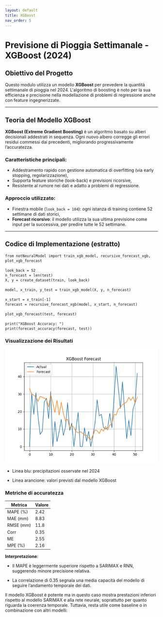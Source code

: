 ```yaml
---
layout: default
title: XGBoost
nav_order: 5
---
```

# Previsione di Pioggia Settimanale - XGBoost (2024)

## Obiettivo del Progetto

Questo modulo utilizza un modello **XGBoost** per prevedere la quantità settimanale di pioggia nel 2024. 
L'algoritmo di boosting è noto per la sua efficienza e precisione nella modellazione di problemi di regressione 
anche con feature ingegnerizzate.

---

## Teoria del Modello XGBoost

**XGBoost (Extreme Gradient Boosting)** è un algoritmo basato su alberi decisionali addestrati in sequenza. 
Ogni nuovo albero corregge gli errori residui commessi dai precedenti, migliorando progressivamente l’accuratezza.

### Caratteristiche principali:
- Addestramento rapido con gestione automatica di overfitting (via early stopping, regolarizzazione),
- Supporta feature storiche (look-back) e previsioni ricorsive,
- Resistente al rumore nei dati e adatto a problemi di regressione.

### Approccio utilizzato:
- Finestra mobile (`look_back = 104`): ogni istanza di training contiene 52 settimane di dati storici,
- **Forecast ricorsivo**: il modello utilizza la sua ultima previsione come input per la successiva, 
per predire tutte le 52 settimane.

---

## Codice di Implementazione (estratto)

```
from notNeuralModel import train_xgb_model, recursive_forecast_xgb, plot_xgb_forecast

look_back = 52
n_forecast = len(test)
X, y = create_dataset(train, look_back)

model, x_train, y_test = train_xgb_model(X, y, n_forecast)

x_start = x_train[-1]
forecast = recursive_forecast_xgb(model, x_start, n_forecast)

plot_xgb_forecast(test, forecast)

print("XGBoost Accuracy: ")
print(forecast_accuracy(forecast, test))
```

### Visualizzazione dei Risultati
![XGBoostplot.png](img/XGBoostplot.png)

- Linea blu: precipitazioni osservate nel 2024

- Linea arancione: valori previsti dal modello XGBoost

### Metriche di accuratezza 

| Metrica   | Valore |
| --------- |--------|
| MAPE (%)  | 2.42   |
| MAE (mm)  | 8.83   |
| RMSE (mm) | 11.8   |
| Corr      | 0.35   |
| ME        | 2.55   |
| MPE (%)   | 2.16   |

**Interpretazione**:
- Il MAPE è leggermente superiore rispetto a SARIMAX e RNN, suggerendo minore precisione relativa.

- La correlazione di 0.35 segnala una media capacità del modello di seguire l’andamento temporale dei dati.

Il modello XGBoost è potente ma in questo caso mostra prestazioni inferiori rispetto al modello SARIMAX 
e alla rete neurale, soprattutto per quanto riguarda la coerenza temporale. Tuttavia, resta utile come baseline 
o in combinazione con altri modelli:
